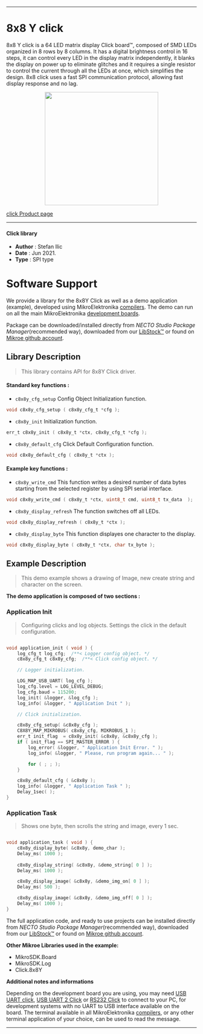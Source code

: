 
---
# 8x8 Y click

8x8 Y click is a 64 LED matrix display Click board™, composed of SMD LEDs organized in 8 rows by 8 columns. It has a digital brightness control in 16 steps, it can control every LED in the display matrix independently, it blanks the display on power up to eliminate glitches and it requires a single resistor to control the current through all the LEDs at once, which simplifies the design. 8x8 click uses a fast SPI communication protocol, allowing fast display response and no lag.

<p align="center">
  <img src="https://download.mikroe.com/images/click_for_ide/8x8y_click.png" height=300px>
</p>

[click Product page](https://www.mikroe.com/8x8-y-click)

---


#### Click library

- **Author**        : Stefan Ilic
- **Date**          : Jun 2021.
- **Type**          : SPI type


# Software Support

We provide a library for the 8x8Y Click
as well as a demo application (example), developed using MikroElektronika
[compilers](https://www.mikroe.com/necto-studio).
The demo can run on all the main MikroElektronika [development boards](https://www.mikroe.com/development-boards).

Package can be downloaded/installed directly from *NECTO Studio Package Manager*(recommended way), downloaded from our [LibStock&trade;](https://libstock.mikroe.com) or found on [Mikroe github account](https://github.com/MikroElektronika/mikrosdk_click_v2/tree/master/clicks).

## Library Description

> This library contains API for 8x8Y Click driver.

#### Standard key functions :

- `c8x8y_cfg_setup` Config Object Initialization function.
```c
void c8x8y_cfg_setup ( c8x8y_cfg_t *cfg );
```

- `c8x8y_init` Initialization function.
```c
err_t c8x8y_init ( c8x8y_t *ctx, c8x8y_cfg_t *cfg );
```

- `c8x8y_default_cfg` Click Default Configuration function.
```c
void c8x8y_default_cfg ( c8x8y_t *ctx );
```

#### Example key functions :

- `c8x8y_write_cmd` This function writes a desired number of data bytes starting from the selected register by using SPI serial interface.
```c
void c8x8y_write_cmd ( c8x8y_t *ctx, uint8_t cmd, uint8_t tx_data  );
```

- `c8x8y_display_refresh` The function switches off all LEDs.
```c
void c8x8y_display_refresh ( c8x8y_t *ctx );
```

- `c8x8y_display_byte` This function displayes one character to the display.
```c
void c8x8y_display_byte ( c8x8y_t *ctx, char tx_byte );
```

## Example Description

> This demo example shows a drawing of Image, new create string and character on the screen.

**The demo application is composed of two sections :**

### Application Init

> Configuring clicks and log objects. Settings the click in the default configuration.

```c

void application_init ( void ) {
    log_cfg_t log_cfg;  /**< Logger config object. */
    c8x8y_cfg_t c8x8y_cfg;  /**< Click config object. */

    // Logger initialization.

    LOG_MAP_USB_UART( log_cfg );
    log_cfg.level = LOG_LEVEL_DEBUG;
    log_cfg.baud = 115200;
    log_init( &logger, &log_cfg );
    log_info( &logger, " Application Init " );

    // Click initialization.

    c8x8y_cfg_setup( &c8x8y_cfg );
    C8X8Y_MAP_MIKROBUS( c8x8y_cfg, MIKROBUS_1 );
    err_t init_flag  = c8x8y_init( &c8x8y, &c8x8y_cfg );
    if ( init_flag == SPI_MASTER_ERROR ) {
        log_error( &logger, " Application Init Error. " );
        log_info( &logger, " Please, run program again... " );

        for ( ; ; );
    }

    c8x8y_default_cfg ( &c8x8y );
    log_info( &logger, " Application Task " );
    Delay_1sec( );
}

```

### Application Task

> Shows one byte, then scrolls the string and image, every 1 sec.

```c

void application_task ( void ) {
    c8x8y_display_byte( &c8x8y, demo_char );
    Delay_ms( 1000 );
    
    c8x8y_display_string( &c8x8y, &demo_string[ 0 ] );
    Delay_ms( 1000 );

    c8x8y_display_image( &c8x8y, &demo_img_on[ 0 ] );
    Delay_ms( 500 );

    c8x8y_display_image( &c8x8y, &demo_img_off[ 0 ] );
    Delay_ms( 1000 );
}

```


The full application code, and ready to use projects can be installed directly from *NECTO Studio Package Manager*(recommended way), downloaded from our [LibStock&trade;](https://libstock.mikroe.com) or found on [Mikroe github account](https://github.com/MikroElektronika/mikrosdk_click_v2/tree/master/clicks).

**Other Mikroe Libraries used in the example:**

- MikroSDK.Board
- MikroSDK.Log
- Click.8x8Y

**Additional notes and informations**

Depending on the development board you are using, you may need
[USB UART click](http://shop.mikroe.com/usb-uart-click),
[USB UART 2 Click](http://shop.mikroe.com/usb-uart-2-click) or
[RS232 Click](http://shop.mikroe.com/rs232-click) to connect to your PC, for
development systems with no UART to USB interface available on the board. The
terminal available in all MikroElektronika
[compilers](http://shop.mikroe.com/compilers), or any other terminal application
of your choice, can be used to read the message.

---
